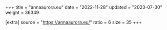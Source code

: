 +++
title = "annaaurora.eu"
date = "2022-11-28"
updated = "2023-07-30"
weight = 36349

[extra]
source = "https://annaaurora.eu/"
ratio = 6
size = 35
+++
